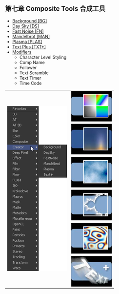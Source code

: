 ## 第七章 Composite Tools 合成工具

- [Background [BG]](./Background%20[BG].md)
- [Day Sky [DS]](./Day%20Sky%20[DS].md)
- [Fast Noise [FN]](./Fast%20Noise%20[FN].md)
- [Mandelbrot [MAN]](./Mandelbrot%20[MAN].md)
- [Plasma [PLAS]](./Plasma%20[PLAS].md)
- [Text Plus [TXT+]](./Text%20Plus%20[TXT+].md)
- [Modifiers](./Modifiers.md)
  - Character Level Styling
  - Comp Name
  - Follower
  - Text Scramble
  - Text Timer
  - Time Code

<table id="img">
  <tr>
    <td rowspan="6"><img src="images/Creator_index.png" alt="Creator_index"></td>
    <td><img src="images/index_Background.png" alt="index_Background"></td>
  </tr>
  <tr>
    <td><img src="images/index_DaySky.jpg" alt="index_DaySky"></td>
  </tr>
  <tr>
    <td><img src="images/index_FastNoise.jpg" alt="index_FastNoise"></td>
  </tr>
  <tr>
    <td><img src="images/index_Mandelbrot.jpg" alt="index_Mandelbrot"></td>
  </tr>
  <tr>
    <td><img src="images/index_Plasma.jpg" alt="index_Plasma"></td>
  </tr>
  <tr>
    <td><img src="images/index_TextPlus.jpg" alt="index_TextPlus"></td>
  </tr>
</table>



